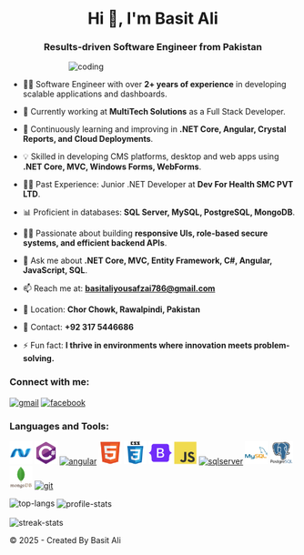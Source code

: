 
<h1 align="center">Hi 👋, I'm Basit Ali</h1>
<h3 align="center"><strong>Results-driven Software Engineer from Pakistan</strong></h3>

<img align="right" alt="coding" width="400px" src="https://user-images.githubusercontent.com/55389276/140866485-8fb1c876-9a8f-4d6a-98dc-08c4981eaf70.gif">

<br>

- 👨‍💻 Software Engineer with over <strong>2+ years of experience</strong> in developing scalable applications and dashboards.

- 🔭 Currently working at <strong>MultiTech Solutions</strong> as a Full Stack Developer.

- 🌱 Continuously learning and improving in <strong>.NET Core, Angular, Crystal Reports, and Cloud Deployments</strong>.

- 💡 Skilled in developing CMS platforms, desktop and web apps using <strong>.NET Core, MVC, Windows Forms, WebForms</strong>.

- 👨‍💼 Past Experience: Junior .NET Developer at <strong>Dev For Health SMC PVT LTD</strong>.

- 📊 Proficient in databases: <strong>SQL Server, MySQL, PostgreSQL, MongoDB</strong>.

- 👨‍💻 Passionate about building <strong>responsive UIs, role-based secure systems, and efficient backend APIs</strong>.

- 💬 Ask me about <strong>.NET Core, MVC, Entity Framework, C#, Angular, JavaScript, SQL</strong>.

- 📫 Reach me at: <strong>basitaliyousafzai786@gmail.com</strong>

- 📍 Location: <strong>Chor Chowk, Rawalpindi, Pakistan</strong>

- 📱 Contact: <strong>+92 317 5446686</strong>

- ⚡ Fun fact: <strong>I thrive in environments where innovation meets problem-solving.</strong>

<h3 align="left"><strong>Connect with me:</strong></h3>
<p align="left">
  <a href="mailto:basitaliyousafzai786@gmail.com" target="blank"><img align="center" src="https://img.icons8.com/fluency/48/gmail.png" alt="gmail" height="30" width="40" /></a>
  <a href="https://www.facebook.com/" target="blank"><img align="center" src="https://raw.githubusercontent.com/rahuldkjain/github-profile-readme-generator/master/src/images/icons/Social/facebook.svg" alt="facebook" height="30" width="40" /></a>
</p>

<h3 align="left"><strong>Languages and Tools:</strong></h3>
<p align="left">
  <a href="https://dotnet.microsoft.com/" target="_blank" rel="noreferrer"><img src="https://raw.githubusercontent.com/devicons/devicon/master/icons/dot-net/dot-net-original.svg" alt="dotnet" width="40" height="40"/></a>
  <a href="https://docs.microsoft.com/en-us/dotnet/csharp/" target="_blank" rel="noreferrer"><img src="https://raw.githubusercontent.com/devicons/devicon/master/icons/csharp/csharp-original.svg" alt="csharp" width="40" height="40"/></a>
  <a href="https://angular.io/" target="_blank" rel="noreferrer"><img src="https://angular.io/assets/images/logos/angular/angular.svg" alt="angular" width="40" height="40"/></a>
  <a href="https://www.w3schools.com/html/" target="_blank" rel="noreferrer"><img src="https://raw.githubusercontent.com/devicons/devicon/master/icons/html5/html5-original.svg" alt="html5" width="40" height="40"/></a>
  <a href="https://www.w3schools.com/css/" target="_blank" rel="noreferrer"><img src="https://raw.githubusercontent.com/devicons/devicon/master/icons/css3/css3-original-wordmark.svg" alt="css3" width="40" height="40"/></a>
  <a href="https://getbootstrap.com/" target="_blank" rel="noreferrer"><img src="https://raw.githubusercontent.com/devicons/devicon/master/icons/bootstrap/bootstrap-plain.svg" alt="bootstrap" width="40" height="40"/></a>
  <a href="https://www.javascript.com/" target="_blank" rel="noreferrer"><img src="https://raw.githubusercontent.com/devicons/devicon/master/icons/javascript/javascript-original.svg" alt="javascript" width="40" height="40"/></a>
  <a href="https://www.microsoft.com/en-us/sql-server" target="_blank" rel="noreferrer"><img src="https://www.svgrepo.com/show/303229/microsoft-sql-server-logo.svg" alt="sqlserver" width="40" height="40"/></a>
  <a href="https://www.mysql.com/" target="_blank" rel="noreferrer"><img src="https://raw.githubusercontent.com/devicons/devicon/master/icons/mysql/mysql-original-wordmark.svg" alt="mysql" width="40" height="40"/></a>
  <a href="https://www.postgresql.org/" target="_blank" rel="noreferrer"><img src="https://raw.githubusercontent.com/devicons/devicon/master/icons/postgresql/postgresql-original-wordmark.svg" alt="postgresql" width="40" height="40"/></a>
  <a href="https://www.mongodb.com/" target="_blank" rel="noreferrer"><img src="https://raw.githubusercontent.com/devicons/devicon/master/icons/mongodb/mongodb-original-wordmark.svg" alt="mongodb" width="40" height="40"/></a>
  <a href="https://git-scm.com/" target="_blank" rel="noreferrer"><img src="https://www.vectorlogo.zone/logos/git-scm/git-scm-icon.svg" alt="git" width="40" height="40"/></a>
</p>

<p><img align="left" src="https://github-readme-stats.vercel.app/api/top-langs?username=zaki2k2&show_icons=true&locale=en&layout=compact" alt="top-langs" /></p>

<p>&nbsp;<img align="center" src="https://github-readme-stats.vercel.app/api?username=zaki2k2&show_icons=true&locale=en" alt="profile-stats" /></p>

<p><img align="center" src="https://github-readme-streak-stats.herokuapp.com/?user=zaki2k2&" alt="streak-stats" /></p>

<footer class="border-top footer text-muted">
  <div class="container">
    &copy; 2025 - Created By Basit Ali
  </div>
</footer>
